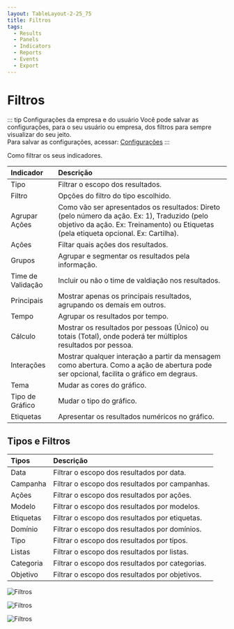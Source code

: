 ```yaml
---
layout: TableLayout-2-25_75
title: Filtros
tags:
  - Results
  - Panels
  - Indicators
  - Reports
  - Events
  - Export
---
```


# Filtros

::: tip Configurações da empresa e do usuário
Você pode salvar as configurações, para o seu usuário ou empresa, dos filtros para sempre visualizar do seu jeito.<br>
Para salvar as configurações, acessar: [Configurações](../settings/edit_settings)
:::

Como filtrar os seus indicadores.

| Indicador         | Descrição                                                                                                                                                                             |
| :---------------- | :------------------------------------------------------------------------------------------------------------------------------------------------------------------------------------ |
| Tipo              | Filtrar o escopo dos resultados.                                                                                                                                                      |
| Filtro            | Opções do filtro do tipo escolhido.                                                                                                                                                   |
| Agrupar Ações     | Como vão ser apresentados os resultados: Direto (pelo número da ação. Ex: 1), Traduzido (pelo objetivo da ação. Ex: Treinamento) ou Etiquetas (pela etiqueta opcional. Ex: Cartilha). |
| Ações             | Filtar quais ações dos resultados.                                                                                                                                                    |
| Grupos            | Agrupar e segmentar os resultados pela informação.                                                                                                                                    |
| Time de Validação | Incluir ou não o time de valdiação nos resultados.                                                                                                                                    |
| Principais        | Mostrar apenas os principais resultados, agrupando os demais em outros.                                                                                                               |
| Tempo             | Agrupar os resultados por tempo.                                                                                                                                                      |
| Cálculo           | Mostrar os resultados por pessoas (Único) ou totais (Total), onde poderá ter múltiplos resultados por pessoa.                                                                         |
| Interações        | Mostrar qualquer interação a partir da mensagem como abertura. Como a ação de abertura pode ser opcional, facilita o gráfico em degraus.                                              |
| Tema              | Mudar as cores do gráfico.                                                                                                                                                            |
| Tipo de Gráfico   | Mudar o tipo do gráfico.                                                                                                                                                              |
| Etiquetas         | Apresentar os resultados numéricos no gráfico.                                                                                                                                        |

## Tipos e Filtros

| Tipos     | Descrição                                       |
| :-------- | :---------------------------------------------- |
| Data      | Filtrar o escopo dos resultados por data.       |
| Campanha  | Filtrar o escopo dos resultados por campanhas.  |
| Ações     | Filtrar o escopo dos resultados por ações.      |
| Modelo    | Filtrar o escopo dos resultados por modelos.    |
| Etiquetas | Filtrar o escopo dos resultados por etiquetas.  |
| Domínio   | Filtrar o escopo dos resultados por domínios.   |
| Tipo      | Filtrar o escopo dos resultados por tipos.      |
| Listas    | Filtrar o escopo dos resultados por listas.     |
| Categoria | Filtrar o escopo dos resultados por categorias. |
| Objetivo  | Filtrar o escopo dos resultados por objetivos.  |

![Filtros](https://cdn.phishx.io/phishx-docs/images/phishx_results_dashboard_main_03_filters.webp)

![Filtros](https://cdn.phishx.io/phishx-docs/images/phishx_results_dashboard_main_04_filters_actions.webp)

![Filtros](https://cdn.phishx.io/phishx-docs/images/phishx_results_dashboard_main_06_series_filter.webp)
